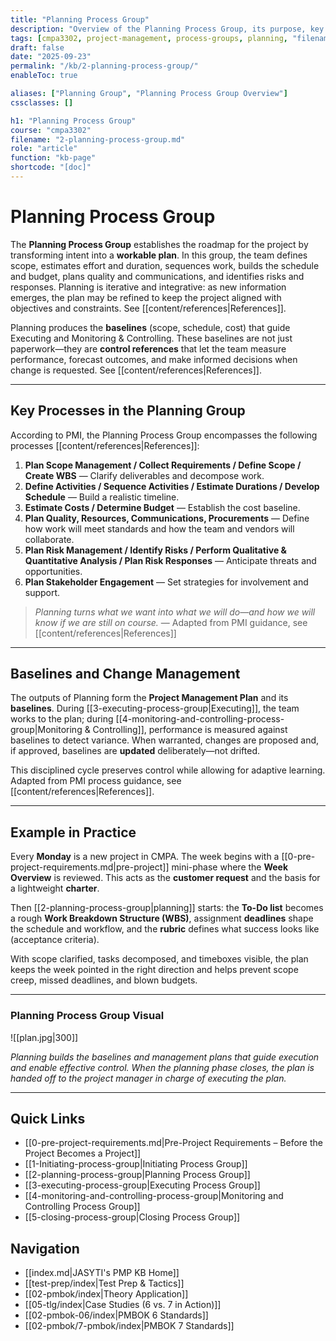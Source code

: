 ```yaml
---
title: "Planning Process Group"
description: "Overview of the Planning Process Group, its purpose, key processes, and role in building project baselines."
tags: [cmpa3302, project-management, process-groups, planning, "filename:2-planning-process-group.md"]
draft: false
date: "2025-09-23"
permalink: "/kb/2-planning-process-group/"
enableToc: true

aliases: ["Planning Group", "Planning Process Group Overview"]
cssclasses: []

h1: "Planning Process Group"
course: "cmpa3302"
filename: "2-planning-process-group.md"
role: "article"
function: "kb-page"
shortcode: "[doc]"
---
```


# Planning Process Group

The **Planning Process Group** establishes the roadmap for the project by transforming intent into a **workable plan**. In this group, the team defines scope, estimates effort and duration, sequences work, builds the schedule and budget, plans quality and communications, and identifies risks and responses. Planning is iterative and integrative: as new information emerges, the plan may be refined to keep the project aligned with objectives and constraints. See [[content/references|References]].  

Planning produces the **baselines** (scope, schedule, cost) that guide Executing and Monitoring & Controlling. These baselines are not just paperwork—they are **control references** that let the team measure performance, forecast outcomes, and make informed decisions when change is requested. See [[content/references|References]].

---

## Key Processes in the Planning Group

According to PMI, the Planning Process Group encompasses the following processes [[content/references|References]]:

1. **Plan Scope Management / Collect Requirements / Define Scope / Create WBS** — Clarify deliverables and decompose work.  
2. **Define Activities / Sequence Activities / Estimate Durations / Develop Schedule** — Build a realistic timeline.  
3. **Estimate Costs / Determine Budget** — Establish the cost baseline.  
4. **Plan Quality, Resources, Communications, Procurements** — Define how work will meet standards and how the team and vendors will collaborate.  
5. **Plan Risk Management / Identify Risks / Perform Qualitative & Quantitative Analysis / Plan Risk Responses** — Anticipate threats and opportunities.  
6. **Plan Stakeholder Engagement** — Set strategies for involvement and support.  

> *Planning turns what we want into what we will do—and how we will know if we are still on course.* — Adapted from PMI guidance, see [[content/references|References]]

---

## Baselines and Change Management

The outputs of Planning form the **Project Management Plan** and its **baselines**. During [[3-executing-process-group|Executing]], the team works to the plan; during [[4-monitoring-and-controlling-process-group|Monitoring & Controlling]], performance is measured against baselines to detect variance. When warranted, changes are proposed and, if approved, baselines are **updated** deliberately—not drifted.  

This disciplined cycle preserves control while allowing for adaptive learning. Adapted from PMI process guidance, see [[content/references|References]].

---

## Example in Practice

Every **Monday** is a new project in CMPA. The week begins with a [[0-pre-project-requirements.md|pre-project]] mini-phase where the **Week Overview** is reviewed. This acts as the **customer request** and the basis for a lightweight **charter**.  

Then [[2-planning-process-group|planning]] starts: the **To-Do list** becomes a rough **Work Breakdown Structure (WBS)**, assignment **deadlines** shape the schedule and workflow, and the **rubric** defines what success looks like (acceptance criteria).  

With scope clarified, tasks decomposed, and timeboxes visible, the plan keeps the week pointed in the right direction and helps prevent scope creep, missed deadlines, and blown budgets.

---

### Planning Process Group Visual

![[plan.jpg|300]]

*Planning builds the baselines and management plans that guide execution and enable effective control. When the planning phase closes, the plan is handed off to the project manager in charge of executing the plan.*  

---

## Quick Links
- [[0-pre-project-requirements.md|Pre-Project Requirements – Before the Project Becomes a Project]]
- [[1-Initiating-process-group|Initiating Process Group]]
- [[2-planning-process-group|Planning Process Group]]
- [[3-executing-process-group|Executing Process Group]]
- [[4-monitoring-and-controlling-process-group|Monitoring and Controlling Process Group]]
- [[5-closing-process-group|Closing Process Group]]

## Navigation
- [[index.md|JASYTI's PMP KB Home]]
- [[test-prep/index|Test Prep & Tactics]]
- [[02-pmbok/index|Theory Application]]
- [[05-tlg/index|Case Studies (6 vs. 7 in Action)]]
- [[02-pmbok-06/index|PMBOK 6 Standards]]
- [[02-pmbok/7-pmbok/index|PMBOK 7 Standards]]
